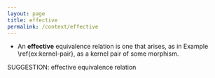 ```yaml
---
layout: page
title: effective
permalink: /context/effective
---
```

-  An **effective** equivalence relation is one that arises, as in Example \ref{ex:kernel-pair}, as a kernel pair of some morphism.

SUGGESTION: effective equivalence relation